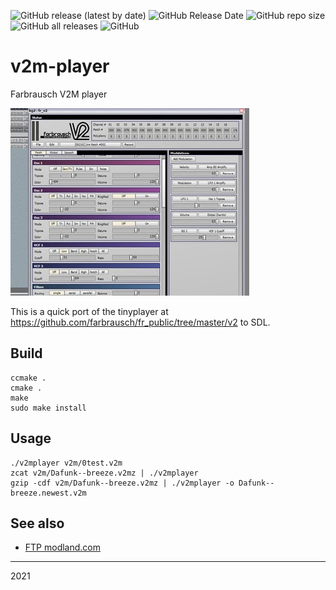 ![GitHub release (latest by date)](https://img.shields.io/github/v/release/Sound-Linux-More/v2mplayer)
![GitHub Release Date](https://img.shields.io/github/release-date/Sound-Linux-More/v2mplayer)
![GitHub repo size](https://img.shields.io/github/repo-size/jgilje/v2m-player)
![GitHub all releases](https://img.shields.io/github/downloads/Sound-Linux-More/v2mplayer/total)
![GitHub](https://img.shields.io/github/license/jgilje/v2m-player)

# v2m-player
Farbrausch V2M player

![TinyPlayer](./doc/V2M-TinyPlayer.jpg)

This is a quick port of the tinyplayer at https://github.com/farbrausch/fr_public/tree/master/v2 to SDL.

## Build

```
ccmake .
cmake .
make
sudo make install
```

## Usage

```
./v2mplayer v2m/0test.v2m
zcat v2m/Dafunk--breeze.v2mz | ./v2mplayer
gzip -cdf v2m/Dafunk--breeze.v2mz | ./v2mplayer -o Dafunk--breeze.newest.v2m
```

## See also

* [FTP modland.com](http://ftp.modland.com/)

--- 
2021
